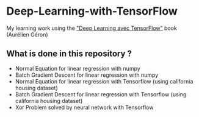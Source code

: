 # Deep-Learning-with-TensorFlow
My learning work using the ["Deep Learning avec TensorFlow"](https://www.dunod.com/sciences-techniques/deep-learning-avec-tensorflow-mise-en-oeuvre-et-cas-concrets) book (Aurélien Géron)

## What is done in this repository ?

- Normal Equation for linear regression with numpy
- Batch Gradient Descent for linear regression with numpy
- Normal Equation for linear regression with Tensorflow (using california housing dataset)
- Batch Gradient Descent for linear regression with Tensorflow (using california housing dataset)
- Xor Problem solved by neural network with Tensorflow